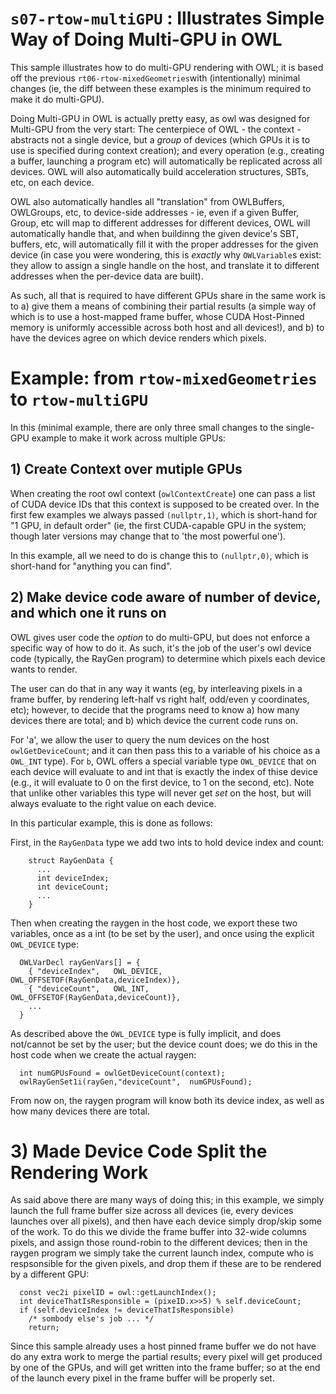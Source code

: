 # `s07-rtow-multiGPU` : Illustrates Simple Way of Doing Multi-GPU in OWL

This sample illustrates how to do multi-GPU rendering with OWL; it is
based off the previous `rt06-rtow-mixedGeometries`with (intentionally)
minimal changes (ie, the diff between these examples is the minimum
required to make it do multi-GPU).

Doing Multi-GPU in OWL is actually pretty easy, as owl was designed
for Multi-GPU from the very start: The centerpiece of OWL - the
context - abstracts not a single device, but a *group* of devices
(which GPUs it is to use is specified during context creation); and
every operation (e.g., creating a buffer, launching a program etc)
will automatically be replicated across all devices. OWL will also
automatically build acceleration structures, SBTs, etc, on each
device.

OWL also automatically handles all "translation" from OWLBuffers,
OWLGroups, etc, to device-side addresses - ie, even if a given Buffer,
Group, etc will map to different addresses for different devices, OWL
will automatically handle that, and when buildinng the given device's
SBT, buffers, etc, will automatically fill it with the proper
addresses for the given device (in case you were wondering, this is
*exactly* why `OWLVariable`s exist: they allow to assign a single
handle on the host, and translate it to different addresses when the
per-device data are built).

As such, all that is required to have different GPUs share in the same
work is to a) give them a means of combining their partial results (a
simple way of which is to use a host-mapped frame buffer, whose CUDA
Host-Pinned memory is uniformly accessible across both host and all
devices!), and b) to have the devices agree on which device renders
which pixels.

# Example: from `rtow-mixedGeometries` to `rtow-multiGPU`

In this (minimal example, there are only three small changes to the single-GPU example to make it work across multiple GPUs:

## 1) Create Context over mutiple GPUs

When creating the root owl context (`owlContextCreate`) one can pass a
list of CUDA device IDs that this context is supposed to be created
over. In the first few examples we always passed `(nullptr,1)`, which
is short-hand for "1 GPU, in default order" (ie, the first
CUDA-capable GPU in the system; though later versions may change that
to 'the most powerful one').

In this example, all we need to do is change this to `(nullptr,0)`,
which is short-hand for "anything you can find".

## 2) Make device code aware of number of device, and which one it runs on

OWL gives user code the *option* to do multi-GPU, but does not enforce
a specific way of how to do it. As such, it's the job of the user's
owl device code (typically, the RayGen program) to determine which
pixels each device wants to render.

The user can do that in any way it wants (eg, by interleaving pixels
in a frame buffer, by rendering left-half vs right half, odd/even y
coordinates, etc); however, to decide that the programs need to know
a) how many devices there are total; and b) which device the current
code runs on.

For 'a', we allow the user to query the num devices on the host
`owlGetDeviceCount`; and it can then pass this to a variable of his
choice as a `OWL_INT` type). For `b`, OWL offers a special variable
type `OWL_DEVICE` that on each device will evaluate to and int that is
exactly the index of thise device (e.g., it will evaluate to 0 on the
first device, to 1 on the second, etc). Note that unlike other
variables this type will never get *set* on the host, but will always
evaluate to the right value on each device.

In this particular example, this is done as follows:

First, in the `RayGenData` type we add two ints to hold device index and count:
```
    struct RayGenData {
	  ...
      int deviceIndex;
      int deviceCount;
	  ...
	}
```

Then when creating the raygen in the host code, we export these two variables, once as a int (to be set by the user), and once using the explicit `OWL_DEVICE` type:

```
  OWLVarDecl rayGenVars[] = {
    { "deviceIndex",   OWL_DEVICE, OWL_OFFSETOF(RayGenData,deviceIndex)},
    { "deviceCount",   OWL_INT,    OWL_OFFSETOF(RayGenData,deviceCount)},
    ...
  }
```

As described above the `OWL_DEVICE` type is fully implicit, and does
not/cannot be set by the user; but the device count does; we do this
in the host code when we create the actual raygen:
```
  int numGPUsFound = owlGetDeviceCount(context);
  owlRayGenSet1i(rayGen,"deviceCount",  numGPUsFound);
```

From now on, the raygen program will know both its device index, as
well as how many devices there are total.

# 3) Made Device Code Split the Rendering Work

As said above there are many ways of doing this; in this example, we
simply launch the full frame buffer size across all devices (ie, every
devices launches over all pixels), and then have each device simply
drop/skip some of the work. To do this we divide the frame buffer into
32-wide columns pixels, and assign those round-robin to the different
devices; then in the raygen program we simply take the current launch
index, compute who is respsonsible for the given pixels, and drop them
if these are to be rendered by a different GPU:

```
  const vec2i pixelID = owl::getLaunchIndex();
  int deviceThatIsResponsible = (pixeID.x>>5) % self.deviceCount;
  if (self.deviceIndex != deviceThatIsResponsible)
    /* sombody else's job ... */
	return;
```

Since this sample already uses a host pinned frame buffer we do not
have do any extra work to merge the partial results; every pixel will
get produced by one of the GPUs, and will get written into the frame
buffer; so at the end of the launch every pixel in the frame buffer
will be properly set.

